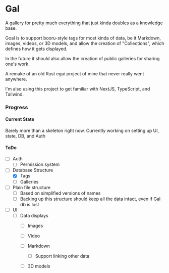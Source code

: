 # Gal

A gallery for pretty much everything that just kinda doubles as a knowledge base.

Goal is to support booru-style tags for most kinda of data, be it Markdown, 
images, videos, or 3D models, and allow the creation of "Collections", which
defines how it gets displayed.

In the future it should also allow the creation of public galleries for sharing
one's work.

A remake of an old Rust egui project of mine that never really went anywhere.

I'm also using this project to get familiar with NextJS, TypeScript, and Tailwind.

### Progress

#### Current State

Barely more than a skeleton right now. 
Currently working on setting up UI, state, DB, and Auth

#### ToDo

- [ ] Auth
  - [ ] Permission system
- [ ] Database Structure
  - [x] Tags
  - [ ] Galleries
- [ ] Plain file structure
  - [ ] Based on simplified versions of names
  - [ ] Backing up this structure should keep all the data intact, even if Gal db is lost
- [ ] UI
  - [ ] Data displays
    - [ ] Images
    - [ ] Video
    - [ ] Markdown
      - [ ] Support linking other data
    - [ ] 3D models

